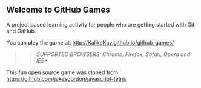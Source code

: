 ## Welcome to GitHub Games

A project based learning activity for people who are getting started with Git and GitHub.

You can play the game at: http://KalikaKay.github.io/github-games/

>> _*SUPPORTED BROWSERS*: Chrome, Firefox, Safari, Opera and IE9+_

This fun open source game was cloned from: https://github.com/jakesgordon/javascript-tetris
